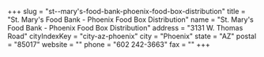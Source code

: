 +++
slug = "st--mary's-food-bank-phoenix-food-box-distribution"
title = "St. Mary's Food Bank - Phoenix Food Box Distribution"
name = "St. Mary's Food Bank - Phoenix Food Box Distribution"
address = "3131 W. Thomas Road"
cityIndexKey = "city-az-phoenix"
city = "Phoenix"
state = "AZ"
postal = "85017"
website = ""
phone = "602 242-3663"
fax = ""
+++
